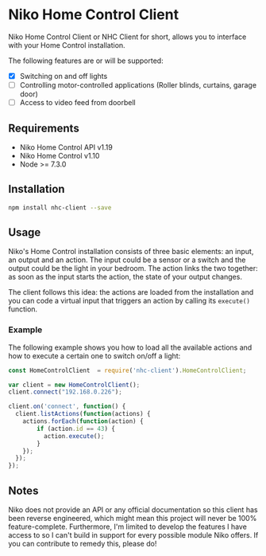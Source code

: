 # Niko Home Control Client
Niko Home Control Client or NHC Client for short, allows you to interface with your Home Control installation.

The following features are or will be supported:
- [x] Switching on and off lights
- [ ] Controlling motor-controlled applications (Roller blinds, curtains, garage door)
- [ ] Access to video feed from doorbell

## Requirements
- Niko Home Control API v1.19
- Niko Home Control v1.10
- Node >= 7.3.0

## Installation
```bash
npm install nhc-client --save
```

## Usage
Niko's Home Control installation consists of three basic elements: an input, an output and an action.
The input could be a sensor or a switch and the output could be the light in your bedroom. The action links the two together: as soon as the input starts the action, the state of your output changes.

The client follows this idea: the actions are loaded from the installation and you can code a virtual input that triggers an action by calling its `execute()` function.

### Example
The following example shows you how to load all the available actions and how to execute a certain one to switch on/off a light:

```js
const HomeControlClient  = require('nhc-client').HomeControlClient;

var client = new HomeControlClient();
client.connect("192.168.0.226");

client.on('connect', function() {
  client.listActions(function(actions) {
    actions.forEach(function(action) {
        if (action.id == 43) {
          action.execute();
        }
    });
  });
});
```

## Notes
Niko does not provide an API or any official documentation so this client has been reverse engineered, which might mean this project will never be 100% feature-complete. Furthermore, I'm limited to develop the features I have access to so I can't build in support for every possible module Niko offers. If you can contribute to remedy this, please do!
